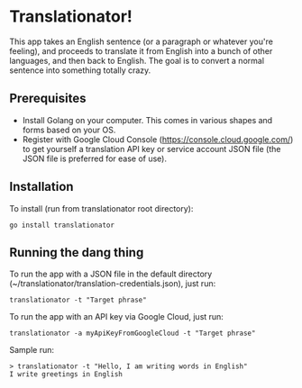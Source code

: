# Translationator!

This app takes an English sentence (or a paragraph or whatever you're feeling), and proceeds to translate it from 
English into a bunch of other languages, and then back to English.  The goal is to convert a normal sentence into 
something totally crazy.  

## Prerequisites
- Install Golang on your computer.  This comes in various shapes and forms based on your OS.
- Register with Google Cloud Console (https://console.cloud.google.com/) to get yourself a translation API key or 
  service account JSON file (the JSON file is preferred for ease of use).

## Installation
To install (run from translationator root directory):

```shell
go install translationator
```

## Running the dang thing

To run the app with a JSON file in the default directory (~/translationator/translation-credentials.json), just run:
```shell
translationator -t "Target phrase"
```

To run the app with an API key via Google Cloud, just run:
```shell
translationator -a myApiKeyFromGoogleCloud -t "Target phrase"
```

Sample run:
```shell
> translationator -t "Hello, I am writing words in English"
I write greetings in English
```
